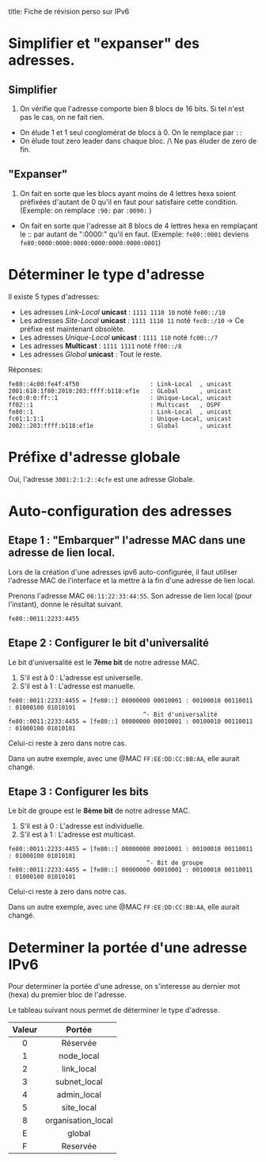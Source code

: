 title: Fiche de révision perso sur IPv6

# Simplifier et "expanser" des adresses. 

## Simplifier

1. On vérifie que l'adresse comporte bien 8 blocs de 16 bits. 
    Si tel n'est pas le cas, on ne fait rien. 
* On élude 1 et 1 seul conglomérat de blocs à 0. 
    On le remplace par `::`
* On élude tout zero leader dans chaque bloc. /\ Ne pas éluder de zero de fin. 

## "Expanser"

1. On fait en sorte que les blocs ayant moins de 4 lettres hexa soient 
    préfixées d'autant de 0 qu'il en faut pour satisfaire cette condition.
    (Exemple: on remplace `:90:` par `:0090:` )
* On fait en sorte que l'adresse ait 8 blocs de 4 lettres hexa en 
    remplaçant le :: par autant de ":0000:" qu'il en faut. 
    (Exemple: `fe80::0001` deviens `fe80:0000:0000:0000:0000:0000:0000:0001`)

# Déterminer le type d'adresse

Il existe 5 types d'adresses: 

* Les adresses *Link-Local* **unicast**    : `1111 1110 10` noté `fe80::/10`
* Les adresses *Site-Local* **unicast**    : `1111 1110 11` noté `fec0::/10`
    -> Ce préfixe est maintenant obsolète. 
* Les adresses *Unique-Local* **unicast**  : `1111 110`     noté `fc00::/7`
* Les adresses **Multicast**               : `1111 1111`    noté `ff00::/8`
* Les adresses *Global* **unicast**        : Tout le reste. 

Réponses: 

~~~
fe80::4c00:fe4f:4f50                    : Link-Local  , unicast
2001:618:1f80:2010:203:ffff:b118:ef1e   : GLobal      , unicast
fec0:0:0:ff::1                          : Unique-Local, unicast
ff02::1                                 : Multicast   , OSPF
fe80::1                                 : Link-Local  , unicast
fc01:1:1:1                              : Unique-Local, unicast
2002::203:ffff:b118:ef1e                : Global      , unicast
~~~

# Préfixe d'adresse globale

Oui, l'adresse `3001:2:1:2::4cfe` est une adresse Globale. 

# Auto-configuration des adresses


## Etape 1 : "Embarquer" l'adresse MAC dans une adresse de lien local. 

Lors de la création d'une adresses ipv6 auto-configurée, il faut utiliser 
l'adresse MAC de l'interface et la mettre à la fin d'une adresse de lien 
local. 

Prenons l'adresse MAC `00:11:22:33:44:55`. Son adresse de lien local 
(pour l'instant), donne le résultat suivant. 

~~~
fe80::0011:2233:4455
~~~

## Etape 2 : Configurer le bit d'universalité

Le bit d'universalité est le **7ème bit** de notre adresse MAC. 

1. S'il est à 0 : L'adresse est universelle. 
2. S'il est à 1 : L'adresse est manuelle. 

~~~
fe80::0011:2233:4455 = [fe80::] 00000000 00010001 : 00100010 00110011 : 01000100 01010101
                                      ^- Bit d'universalité
fe80::0011:2233:4455 = [fe80::] 00000000 00010001 : 00100010 00110011 : 01000100 01010101
~~~

Celui-ci reste à zero dans notre cas. 

Dans un autre exemple, avec une @MAC `FF:EE:DD:CC:BB:AA`, 
elle aurait changé. 

## Etape 3 : Configurer les bits

Le bit de groupe est le **8ème bit** de notre adresse MAC. 

1. S'il est à 0 : L'adresse est individuelle. 
2. S'il est à 1 : L'adresse est multicast. 

~~~
fe80::0011:2233:4455 = [fe80::] 00000000 00010001 : 00100010 00110011 : 01000100 01010101
                                       ^- Bit de groupe
fe80::0011:2233:4455 = [fe80::] 00000000 00010001 : 00100010 00110011 : 01000100 01010101
~~~

Celui-ci reste à zero dans notre cas. 

Dans un autre exemple, avec une @MAC `FF:EE:DD:CC:BB:AA`, 
elle aurait changé. 

# Determiner la portée d'une adresse IPv6

Pour determiner la portée d'une adresse, on s'interesse au 
dernier mot (hexa) du premier bloc de l'adresse. 

Le tableau suivant nous permet de déterminer le type d'adresse. 

| Valeur | Portée             |
|:------:|:------------------:|
| 0      | Réservée           |
| 1      | node_local         |
| 2      | link_local         |
| 3      | subnet_local       |
| 4      | admin_local        |
| 5      | site_local         |
| 8      | organisation_local |
| E      | global             |
| F      | Reservée           |
